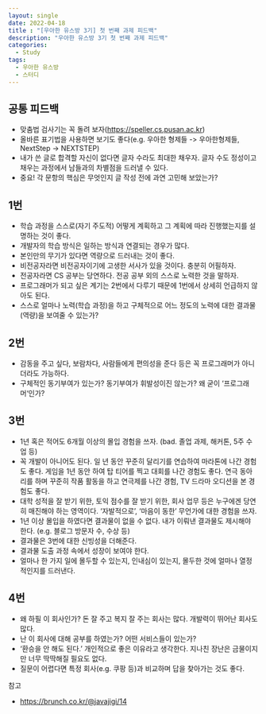 ```yaml
---
layout: single
date: 2022-04-18
title : "[우아한 유스방 3기] 첫 번째 과제 피드백"
description: "우아한 유스방 3기 첫 번째 과제 피드백"
categories:
  - Study
tags:
  - 우아한 유스방
  - 스터디
---
```


## 공통 피드백
* 맞춤법 검사기는 꼭 돌려 보자(https://speller.cs.pusan.ac.kr)
* 올바른 표기법을 사용하면 보기도 좋다(e.g. 우아한 형제들 -> 우아한형제들, NextStep -> NEXTSTEP)
* 내가 쓴 글로 합격할 자신이 없다면 글자 수라도 최대한 채우자.
  글자 수도 정성이고 채우는 과정에서 남들과의 차별점을 드러낼 수 있다.
* 중요! 각 문항의 핵심은 무엇인지 글 작성 전에 과연 고민해 보았는가?

## 1번
* 학습 과정을 스스로(자기 주도적) 어떻게 계획하고 그 계획에 따라 진행했는지를 설명하는 것이 좋다.
* 개발자의 학습 방식은 일하는 방식과 연결되는 경우가 많다.
* 본인만의 무기가 있다면 역량으로 드러내는 것이 좋다.
* 비전공자라면 비전공자이기에 고생한 서사가 있을 것이다.
  충분히 어필하자.
* 전공자라면 CS 공부는 당연하다.
  전공 공부 외의 스스로 노력한 것을 말하자.
* 프로그래머가 되고 싶은 계기는 2번에서 다루기 때문에 1번에서 상세히 언급하지 않아도 된다.
* 스스로 얼마나 노력(학습 과정)을 하고 구체적으로 어느 정도의 노력에 대한 결과물(역량)을 보여줄 수 있는가?

## 2번
* 감동을 주고 싶다, 보람차다, 사람들에게 편의성을 준다 등은 꼭 프로그래머가 아니더라도 가능하다.
* 구체적인 동기부여가 있는가? 동기부여가 휘발성이진 않는가? 왜 굳이 ‘프로그래머‘인가?

## 3번
* 1년 혹은 적어도 6개월 이상의 몰입 경험을 쓰자. (bad. 졸업 과제, 해커톤, 5주 수업 등)
* 꼭 개발이 아니어도 된다.
  일 년 동안 꾸준히 달리기를 연습하여 마라톤에 나간 경험도 좋다.
  게임을 1년 동안 하여 탑 티어를 찍고 대회를 나간 경험도 좋다.
  연극 동아리를 하며 꾸준히 작품 활동을 하고 연극제를 나간 경험, TV 드라마 오디션을 본 경험도 좋다.
* 대학 성적을 잘 받기 위한, 토익 점수를 잘 받기 위한, 회사 업무 등은 누구에겐 당연히 매진해야 하는 영역이다.
  ‘자발적으로’, ‘마음이 동한’ 무언가에 대한 경험을 쓰자.
* 1년 이상 몰입을 하였다면 결과물이 없을 수 없다.
  내가 이뤄낸 결과물도 제시해야 한다. (e.g. 블로그 방문자 수, 수상 등)
* 결과물은 3번에 대한 신빙성을 더해준다.
* 결과물 도출 과정 속에서 성장이 보여야 한다.
* 얼마나 한 가지 일에 몰두할 수 있는지, 인내심이 있는지, 몰두한 것에 얼마나 열정적인지를 드러낸다.

## 4번
* 왜 하필 이 회사인가? 돈 잘 주고 복지 잘 주는 회사는 많다. 개발력이 뛰어난 회사도 많다.
* 난 이 회사에 대해 공부를 하였는가? 어떤 서비스들이 있는가?
* ‘환승을 안 해도 된다.’ 개인적으로 좋은 이유라고 생각한다.
  지나친 장난은 금물이지만 너무 딱딱해질 필요도 없다.
* 질문이 어렵다면 특정 회사(e.g. 쿠팡 등)과 비교하며 답을 찾아가는 것도 좋다.

참고
- https://brunch.co.kr/@javajigi/14